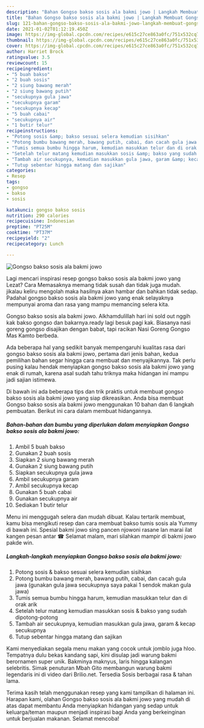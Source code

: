 ```yaml
---
description: "Bahan Gongso bakso sosis ala bakmi jowo | Langkah Membuat Gongso bakso sosis ala bakmi jowo Yang Bisa Manjain Lidah"
title: "Bahan Gongso bakso sosis ala bakmi jowo | Langkah Membuat Gongso bakso sosis ala bakmi jowo Yang Bisa Manjain Lidah"
slug: 121-bahan-gongso-bakso-sosis-ala-bakmi-jowo-langkah-membuat-gongso-bakso-sosis-ala-bakmi-jowo-yang-bisa-manjain-lidah
date: 2021-01-02T01:12:19.450Z
image: https://img-global.cpcdn.com/recipes/e615c27ce863a0fc/751x532cq70/gongso-bakso-sosis-ala-bakmi-jowo-foto-resep-utama.jpg
thumbnail: https://img-global.cpcdn.com/recipes/e615c27ce863a0fc/751x532cq70/gongso-bakso-sosis-ala-bakmi-jowo-foto-resep-utama.jpg
cover: https://img-global.cpcdn.com/recipes/e615c27ce863a0fc/751x532cq70/gongso-bakso-sosis-ala-bakmi-jowo-foto-resep-utama.jpg
author: Harriet Brock
ratingvalue: 3.5
reviewcount: 15
recipeingredient:
- "5 buah bakso"
- "2 buah sosis"
- "2 siung bawang merah"
- "2 siung bawang putih"
- "secukupnya gula jawa"
- "secukupnya garam"
- "secukupnya kecap"
- "5 buah cabai"
- "secukupnya air"
- "1 butir telur"
recipeinstructions:
- "Potong sosis &amp; bakso sesuai selera kemudian sisihkan"
- "Potong bumbu bawang merah, bawang putih, cabai, dan cacah gula jawa (gunakan gula jawa secukupnya saya pakai 1 sendok makan gula jawa)"
- "Tumis semua bumbu hingga harum, kemudian masukkan telur dan di orak arik"
- "Setelah telur matang kemudian masukkan sosis &amp; bakso yang sudah dipotong-potong"
- "Tambah air secukupnya, kemudian masukkan gula jawa, garam &amp; kecap secukupnya"
- "Tutup sebentar hingga matang dan sajikan"
categories:
- Resep
tags:
- gongso
- bakso
- sosis

katakunci: gongso bakso sosis 
nutrition: 290 calories
recipecuisine: Indonesian
preptime: "PT25M"
cooktime: "PT37M"
recipeyield: "2"
recipecategory: Lunch

---
```



![Gongso bakso sosis ala bakmi jowo](https://img-global.cpcdn.com/recipes/e615c27ce863a0fc/751x532cq70/gongso-bakso-sosis-ala-bakmi-jowo-foto-resep-utama.jpg)

Lagi mencari inspirasi resep gongso bakso sosis ala bakmi jowo yang Lezat? Cara Memasaknya memang tidak susah dan tidak juga mudah. jikalau keliru mengolah maka hasilnya akan hambar dan bahkan tidak sedap. Padahal gongso bakso sosis ala bakmi jowo yang enak selayaknya mempunyai aroma dan rasa yang mampu memancing selera kita.

Gongso bakso sosis ala bakmi jowo. Alkhamdulillah hari ini sold out nggih kak bakso gongso dan bakarnya.ready lagi besuk pagi kak. Biasanya nasi goreng gongso disajikan dengan babat, tapi racikan Nasi Goreng Gongso Mas Kamto berbeda.

Ada beberapa hal yang sedikit banyak mempengaruhi kualitas rasa dari gongso bakso sosis ala bakmi jowo, pertama dari jenis bahan, kedua pemilihan bahan segar hingga cara membuat dan menyajikannya. Tak perlu pusing kalau hendak menyiapkan gongso bakso sosis ala bakmi jowo yang enak di rumah, karena asal sudah tahu triknya maka hidangan ini mampu jadi sajian istimewa.


Di bawah ini ada beberapa tips dan trik praktis untuk membuat gongso bakso sosis ala bakmi jowo yang siap dikreasikan. Anda bisa membuat Gongso bakso sosis ala bakmi jowo menggunakan 10 bahan dan 6 langkah pembuatan. Berikut ini cara dalam membuat hidangannya.

<!--inarticleads1-->

##### Bahan-bahan dan bumbu yang diperlukan dalam menyiapkan Gongso bakso sosis ala bakmi jowo:

1. Ambil 5 buah bakso
1. Gunakan 2 buah sosis
1. Siapkan 2 siung bawang merah
1. Gunakan 2 siung bawang putih
1. Siapkan secukupnya gula jawa
1. Ambil secukupnya garam
1. Ambil secukupnya kecap
1. Gunakan 5 buah cabai
1. Gunakan secukupnya air
1. Sediakan 1 butir telur


Menu ini menggugah selera dan mudah dibuat. Kalau tertarik membuat, kamu bisa mengikuti resep dan cara membuat bakso tumis sosis ala Yummy di bawah ini. Spesial bakmi jowo sing pancen njowoni rasane lan marai ilat kangen pesan antar ☎ Selamat malam, mari silahkan mampir di bakmi jowo pakde win. 

<!--inarticleads2-->

##### Langkah-langkah menyiapkan Gongso bakso sosis ala bakmi jowo:

1. Potong sosis &amp; bakso sesuai selera kemudian sisihkan
1. Potong bumbu bawang merah, bawang putih, cabai, dan cacah gula jawa (gunakan gula jawa secukupnya saya pakai 1 sendok makan gula jawa)
1. Tumis semua bumbu hingga harum, kemudian masukkan telur dan di orak arik
1. Setelah telur matang kemudian masukkan sosis &amp; bakso yang sudah dipotong-potong
1. Tambah air secukupnya, kemudian masukkan gula jawa, garam &amp; kecap secukupnya
1. Tutup sebentar hingga matang dan sajikan


Kami menyediakan segala menu makan yang cocok untuk jomblo juga hloo. Tempatnya dulu bekas kandang sapi, kini disulap jadi warung bakmi berornamen super unik. Bakminya maknyus, laris hingga kalangan selebritis. Simak penuturan Mbah Gito membangun warung bakmi legendaris ini di video dari Brilio.net. Tersedia Sosis berbagai rasa &amp; tahan lama. 

Terima kasih telah menggunakan resep yang kami tampilkan di halaman ini. Harapan kami, olahan Gongso bakso sosis ala bakmi jowo yang mudah di atas dapat membantu Anda menyiapkan hidangan yang sedap untuk keluarga/teman maupun menjadi inspirasi bagi Anda yang berkeinginan untuk berjualan makanan. Selamat mencoba!
